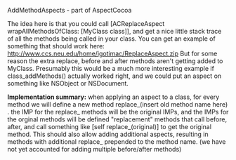 AddMethodAspects - part of AspectCocoa

The idea here is that you could call     [ACReplaceAspect wrapAllMethodsOfClass: [MyClass class]], and get a nice little stack trace of all the methods being called in your class.  You can get an example of something that should work here: http://www.ccs.neu.edu/home/igotimac/ReplaceAspect.zip  But for some reason the extra replace, before and after methods aren't getting added to MyClass.  Presumably this would be a much more interesting example if     class_addMethods() actually worked right, and we could put an aspect on something like NSObject or NSDocument.

**Implementation summary:**  when applying an aspect to a class, for every method we will define a new method replace_(insert old method name here) . the IMP for the replace_ methods will be the original IMPs, and the IMPs for the orginal methods will be defined "replacement" methods that call before, after, and call something like [self replace_(original)] to get the original method.  This should also allow adding additional aspects, resulting in methods with additional replace_ prepended to the method name. (we have not yet accounted for adding multiple before/after methods)
